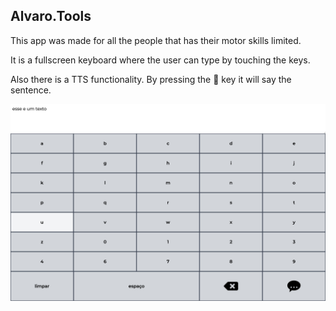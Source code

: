 ## Alvaro.Tools

This app was made for all the people that has their motor skills limited.

It is a fullscreen keyboard where the user can type by touching the keys.

Also there is a TTS functionality. By pressing the 💬 key it will say the sentence.

![Preview](preview.png)

